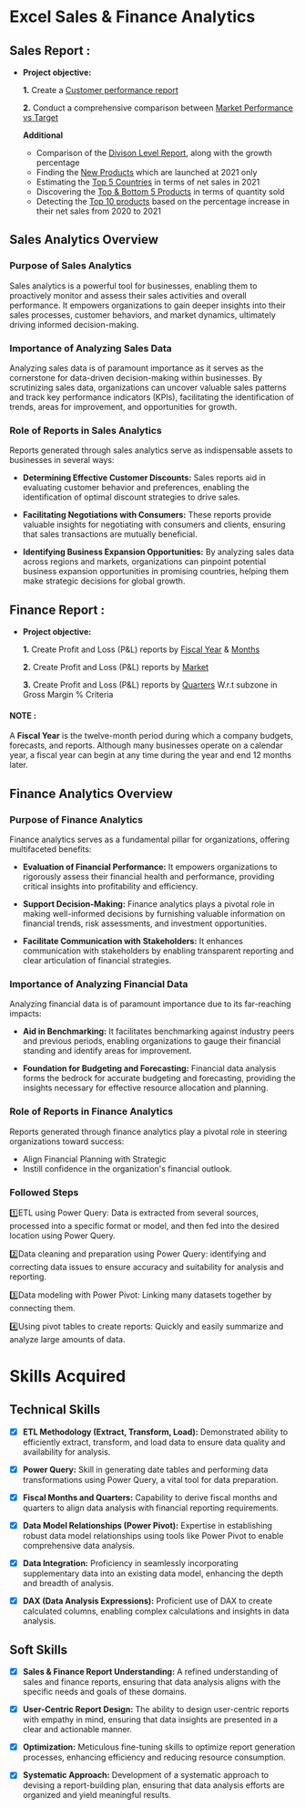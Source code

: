 # Excel Sales & Finance Analytics
## Sales Report :


- **Project objective:** 

    **1.** Create a [Customer performance report](https://github.com/imSaiPavan27/Excel-Sales-Analytics/blob/main/Sales_Reports/Customer%20Performance%20Report.pdf)
  
    **2.** Conduct a comprehensive comparison between [Market Performance vs Target](https://github.com/imSaiPavan27/Excel-Sales-Analytics/blob/main/Sales_Reports/Market%20Performance%20vs%20Target.pdf)
   
    **Additional**
   + Comparison of the [Divison Level Report](https://github.com/imSaiPavan27/Excel-Sales-Analytics/blob/main/Sales_Reports/Division%20Level%20Report.pdf), along with the growth percentage
   + Finding the [New Products](https://github.com/imSaiPavan27/Excel-Sales-Analytics/blob/main/Sales_Reports/New%20Products%20-%202021.pdf) which are launched at 2021 only
   + Estimating the [Top 5 Countries](https://github.com/imSaiPavan27/Excel-Sales-Analytics/blob/main/Sales_Reports/Top%205%20Countries.pdf) in terms of net sales in 2021
   + Discovering the [Top & Bottom 5 Products](https://github.com/imSaiPavan27/Excel-Sales-Analytics/blob/main/Sales_Reports/Top%20%26%20Bottom%205%20Products.pdf) in terms of quantity sold
   + Detecting the [Top 10 products](https://github.com/imSaiPavan27/Excel-Sales-Analytics/blob/main/Sales_Reports/Top%2010%20Products.pdf) based on the percentage increase in their net sales from 2020 to 2021

## Sales Analytics Overview

### Purpose of Sales Analytics
Sales analytics is a powerful tool for businesses, enabling them to proactively monitor and assess their sales activities and overall performance. It empowers organizations to gain deeper insights into their sales processes, customer behaviors, and market dynamics, ultimately driving informed decision-making.

### Importance of Analyzing Sales Data
Analyzing sales data is of paramount importance as it serves as the cornerstone for data-driven decision-making within businesses. By scrutinizing sales data, organizations can uncover valuable sales patterns and track key performance indicators (KPIs), facilitating the identification of trends, areas for improvement, and opportunities for growth.

### Role of Reports in Sales Analytics
Reports generated through sales analytics serve as indispensable assets to businesses in several ways:

- **Determining Effective Customer Discounts:** Sales reports aid in evaluating customer behavior and preferences, enabling the identification of optimal discount strategies to drive sales.

- **Facilitating Negotiations with Consumers:** These reports provide valuable insights for negotiating with consumers and clients, ensuring that sales transactions are mutually beneficial.

- **Identifying Business Expansion Opportunities:** By analyzing sales data across regions and markets, organizations can pinpoint potential business expansion opportunities in promising countries, helping them make strategic decisions for global growth.



## Finance Report :

- **Project objective:** 

    **1.** Create Profit and Loss (P&L) reports by [Fiscal Year](https://github.com/imSaiPavan27/Excel-Sales-Analytics/blob/main/P%26L_Reports/P%26L%20Statement%20By%20Fiscal%20Year.pdf) & [Months](https://github.com/imSaiPavan27/Excel-Sales-Analytics/blob/main/P%26L_Reports/P%26L%20Statement%20By%20Months.pdf)

   **2.** Create Profit and Loss (P&L) reports by [Market](https://github.com/imSaiPavan27/Excel-Sales-Analytics/blob/main/P%26L_Reports/P%26L%20Statement%20By%20Market.pdf)

     **3.** Create Profit and Loss (P&L) reports by [Quarters](https://github.com/imSaiPavan27/Excel-Sales-Analytics/blob/main/P%26L_Reports/P%26L%20Statement%20By%20Quarters-%20Sub_Zone.pdf) W.r.t subzone in Gross Margin % Criteria

#### NOTE : 
A **Fiscal Year** is the twelve-month period during which a company budgets, forecasts, and reports. Although many businesses operate on a calendar year, a fiscal year can begin at any time during the year and end 12 months later.

## Finance Analytics Overview

### Purpose of Finance Analytics
Finance analytics serves as a fundamental pillar for organizations, offering multifaceted benefits:

- **Evaluation of Financial Performance:** It empowers organizations to rigorously assess their financial health and performance, providing critical insights into profitability and efficiency.

- **Support Decision-Making:** Finance analytics plays a pivotal role in making well-informed decisions by furnishing valuable information on financial trends, risk assessments, and investment opportunities.

- **Facilitate Communication with Stakeholders:** It enhances communication with stakeholders by enabling transparent reporting and clear articulation of financial strategies.

### Importance of Analyzing Financial Data
Analyzing financial data is of paramount importance due to its far-reaching impacts:

- **Aid in Benchmarking:** It facilitates benchmarking against industry peers and previous periods, enabling organizations to gauge their financial standing and identify areas for improvement.

- **Foundation for Budgeting and Forecasting:** Financial data analysis forms the bedrock for accurate budgeting and forecasting, providing the insights necessary for effective resource allocation and planning.

### Role of Reports in Finance Analytics
Reports generated through finance analytics play a pivotal role in steering organizations toward success:

- Align Financial Planning with Strategic
- Instill confidence in the organization's financial outlook.

### Followed Steps
1️⃣ETL using Power Query: Data is extracted from several sources, processed into a specific format or model, and then fed into the desired location using Power Query.

2️⃣Data cleaning and preparation using Power Query: identifying and correcting data issues to ensure accuracy and suitability for analysis and reporting.

3️⃣Data modeling with Power Pivot: Linking many datasets together by connecting them.

4️⃣Using pivot tables to create reports: Quickly and easily summarize and analyze large amounts of data.



# Skills Acquired

## Technical Skills

- [x] **ETL Methodology (Extract, Transform, Load):** Demonstrated ability to efficiently extract, transform, and load data to ensure data quality and availability for analysis.

- [x]  **Power Query:** Skill in generating date tables and performing data transformations using Power Query, a vital tool for data preparation.

- [x] **Fiscal Months and Quarters:** Capability to derive fiscal months and quarters to align data analysis with financial reporting requirements.

- [x] **Data Model Relationships (Power Pivot):** Expertise in establishing robust data model relationships using tools like Power Pivot to enable comprehensive data analysis.

- [x]  **Data Integration:** Proficiency in seamlessly incorporating supplementary data into an existing data model, enhancing the depth and breadth of analysis.

- [x] **DAX (Data Analysis Expressions):** Proficient use of DAX to create calculated columns, enabling complex calculations and insights in data analysis.

## Soft Skills

- [x] **Sales & Finance Report Understanding:** A refined understanding of sales and finance reports, ensuring that data analysis aligns with the specific needs and goals of these domains.

- [x] **User-Centric Report Design:** The ability to design user-centric reports with empathy in mind, ensuring that data insights are presented in a clear and actionable manner.

- [x] **Optimization:** Meticulous fine-tuning skills to optimize report generation processes, enhancing efficiency and reducing resource consumption.

- [x]  **Systematic Approach:** Development of a systematic approach to devising a report-building plan, ensuring that data analysis efforts are organized and yield meaningful results.

